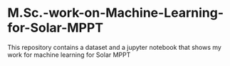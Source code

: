 # M.Sc.-work-on-Machine-Learning-for-Solar-MPPT

This repository contains a dataset and a jupyter notebook that shows my work for machine learning for Solar MPPT
